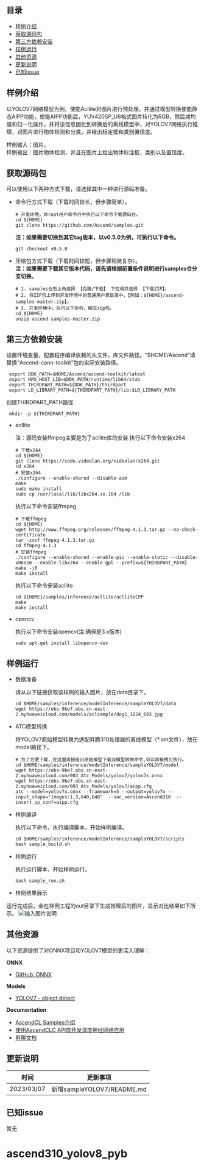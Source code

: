 ## 目录

  - [样例介绍](#样例介绍)
  - [获取源码包](#获取源码包) 
  - [第三方依赖安装](#第三方依赖安装)
  - [样例运行](#样例运行)
  - [其他资源](#其他资源)
  - [更新说明](#更新说明)
  - [已知issue](#已知issue)
    
## 样例介绍

以YOLOV7网络模型为例，使能Acllite对图片进行预处理，并通过模型转换使能静态AIPP功能，使能AIPP功能后，YUV420SP_U8格式图片转化为RGB，然后减均值和归一化操作，并将该信息固化到转换后的离线模型中，对YOLOV7网络执行推理，对图片进行物体检测和分类，并给出标定框和类别置信度。
  
样例输入：图片。    
样例输出：图片物体检测，并且在图片上给出物体标注框，类别以及置信度。

## 获取源码包
    
 可以使用以下两种方式下载，请选择其中一种进行源码准备。

 - 命令行方式下载（下载时间较长，但步骤简单）。

   ```    
   # 开发环境，非root用户命令行中执行以下命令下载源码仓。    
   cd ${HOME}     
   git clone https://github.com/Ascend/samples.git
   ```
   **注：如果需要切换到其它tag版本，以v0.5.0为例，可执行以下命令。**
   ```
   git checkout v0.5.0
   ```   
 - 压缩包方式下载（下载时间较短，但步骤稍微复杂）。   
   **注：如果需要下载其它版本代码，请先请根据前置条件说明进行samples仓分支切换。**   
   ``` 
   # 1. samples仓右上角选择 【克隆/下载】 下拉框并选择 【下载ZIP】。    
   # 2. 将ZIP包上传到开发环境中的普通用户家目录中，【例如：${HOME}/ascend-samples-master.zip】。     
   # 3. 开发环境中，执行以下命令，解压zip包。     
   cd ${HOME}    
   unzip ascend-samples-master.zip
   ```

## 第三方依赖安装


设置环境变量，配置程序编译依赖的头文件，库文件路径。“$HOME/Ascend”请替换“Ascend-cann-toolkit”包的实际安装路径。

   ```
    export DDK_PATH=$HOME/Ascend/ascend-toolkit/latest
    export NPU_HOST_LIB=$DDK_PATH/runtime/lib64/stub
    export THIRDPART_PATH=${DDK_PATH}/thirdpart
    export LD_LIBRARY_PATH=${THIRDPART_PATH}/lib:$LD_LIBRARY_PATH
   ```
   创建THIRDPART_PATH路径

   ```
    mkdir -p ${THIRDPART_PATH}
   ```
- acllite

    注：源码安装ffmpeg主要是为了acllite库的安装
    执行以下命令安装x264

    ```
    # 下载x264
    cd ${HOME}
    git clone https://code.videolan.org/videolan/x264.git
    cd x264
    # 安装x264
    ./configure --enable-shared --disable-asm
    make
    sudo make install
    sudo cp /usr/local/lib/libx264.so.164 /lib
    ```   
    执行以下命令安装ffmpeg

    ```
    # 下载ffmpeg
    cd ${HOME}
    wget http://www.ffmpeg.org/releases/ffmpeg-4.1.3.tar.gz --no-check-certificate
    tar -zxvf ffmpeg-4.1.3.tar.gz
    cd ffmpeg-4.1.3
    # 安装ffmpeg
    ./configure --enable-shared --enable-pic --enable-static --disable-x86asm --enable-libx264 --enable-gpl --prefix=${THIRDPART_PATH}
    make -j8
    make install
    ```   
   执行以下命令安装acllite

    ```
    cd ${HOME}/samples/inference/acllite/aclliteCPP
    make
    make install
    ```   
    </details> 

- opencv

  执行以下命令安装opencv(注:确保是3.x版本)
  ```
  sudo apt-get install libopencv-dev
  ```   

## 样例运行

  - 数据准备

    请从以下链接获取该样例的输入图片，放在data目录下。
        
    ```    
    cd $HOME/samples/inference/modelInference/sampleYOLOV7/data
    wget https://obs-9be7.obs.cn-east-2.myhuaweicloud.com/models/aclsample/dog1_1024_683.jpg
    ```

  - ATC模型转换

    将YOLOV7原始模型转换为适配昇腾310处理器的离线模型（\*.om文件），放在model路径下。

    ```
    # 为了方便下载，在这里直接给出原始模型下载及模型转换命令,可以直接拷贝执行。
    cd $HOME/samples/inference/modelInference/sampleYOLOV7/model
    wget https://obs-9be7.obs.cn-east-2.myhuaweicloud.com/003_Atc_Models/yolov7/yolov7x.onnx
    wget https://obs-9be7.obs.cn-east-2.myhuaweicloud.com/003_Atc_Models/yolov7/aipp.cfg
    atc --model=yolov7x.onnx --framework=5 --output=yolov7x --input_shape="images:1,3,640,640"  --soc_version=Ascend310  --insert_op_conf=aipp.cfg
    ```

  - 样例编译

    执行以下命令，执行编译脚本，开始样例编译。
    ```
    cd $HOME/samples/inference/modelInference/sampleYOLOV7/scripts
    bash sample_build.sh
    ```
  - 样例运行

    执行运行脚本，开始样例运行。
    ```
    bash sample_run.sh
    ```
  - 样例结果展示
    
   运行完成后，会在样例工程的out目录下生成推理后的图片，显示对比结果如下所示。
   ![输入图片说明](https://obs-9be7.obs.cn-east-2.myhuaweicloud.com/003_Atc_Models/yolov7/out_dog.jpg "image-20211028101534905.png")

## 其他资源

以下资源提供了对ONNX项目和YOLOV7模型的更深入理解：

**ONNX**
- [GitHub: ONNX](https://github.com/onnx/onnx)

**Models**
- [YOLOV7 - object detect](https://github.com/Ascend/modelzoo-GPL/tree/master/built-in/ACL_Pytorch/Yolov7_for_Pytorch)

**Documentation**
- [AscendCL Samples介绍](../README_CN.md)
- [使用AscendCLC API库开发深度神经网络应用](https://www.hiascend.com/document/detail/zh/CANNCommunityEdition/600alpha006/infacldevg/aclcppdevg/aclcppdevg_000000.html)
- [昇腾文档](https://www.hiascend.com/document?tag=community-developer)

## 更新说明
  | 时间 | 更新事项 |
|----|------|
| 2023/03/07 | 新增sampleYOLOV7/README.md |
  

## 已知issue

  暂无
# ascend310_yolov8_pyb
